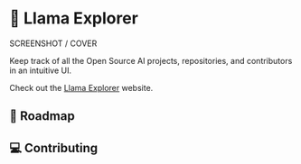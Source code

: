 # 🦙 Llama Explorer

SCREENSHOT / COVER

Keep track of all the Open Source AI projects, repositories, and contributors in an intuitive UI.

Check out the [Llama Explorer](https://llama-explorer.joandko.io/) website.

## 🚀 Roadmap

## 💻 Contributing
